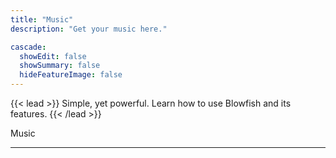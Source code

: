 ```yaml
---
title: "Music"
description: "Get your music here."

cascade:
  showEdit: false
  showSummary: false
  hideFeatureImage: false
---
```


{{< lead >}}
Simple, yet powerful. Learn how to use Blowfish and its features.
{{< /lead >}}

Music

---
